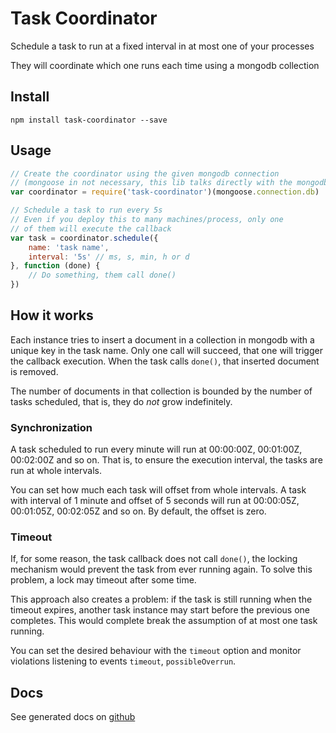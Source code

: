 # Task Coordinator
Schedule a task to run at a fixed interval in at most one of your processes

They will coordinate which one runs each time using a mongodb collection

## Install
`npm install task-coordinator --save`

## Usage
```js
// Create the coordinator using the given mongodb connection
// (mongoose in not necessary, this lib talks directly with the mongodb driver)
var coordinator = require('task-coordinator')(mongoose.connection.db)

// Schedule a task to run every 5s
// Even if you deploy this to many machines/process, only one
// of them will execute the callback
var task = coordinator.schedule({
	name: 'task name',
	interval: '5s' // ms, s, min, h or d
}, function (done) {
	// Do something, them call done()
})
```

## How it works
Each instance tries to insert a document in a collection in mongodb with a unique key in the task name. Only one call will succeed, that one will trigger the callback execution. When the task calls `done()`, that inserted document is removed.

The number of documents in that collection is bounded by the number of tasks scheduled, that is, they do *not* grow indefinitely.

### Synchronization
A task scheduled to run every minute will run at 00:00:00Z, 00:01:00Z, 00:02:00Z and so on. That is, to ensure the execution interval, the tasks are run at whole intervals.

You can set how much each task will offset from whole intervals. A task with interval of 1 minute and offset of 5 seconds will run at 00:00:05Z, 00:01:05Z, 00:02:05Z and so on. By default, the offset is zero.

### Timeout
If, for some reason, the task callback does not call `done()`, the locking mechanism would prevent the task from ever running again. To solve this problem, a lock may timeout after some time.

This approach also creates a problem: if the task is still running when the timeout expires, another task instance may start before the previous one completes. This would complete break the assumption of at most one task running.

You can set the desired behaviour with the `timeout` option and monitor violations listening to events `timeout`, `possibleOverrun`.

## Docs
See generated docs on [github](http://clubedaentrega.github.io/task-coordinator)